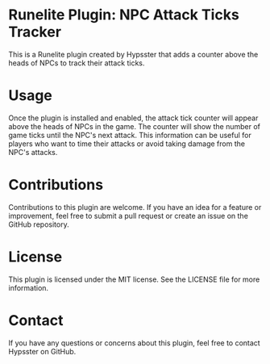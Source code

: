# Runelite Plugin: NPC Attack Ticks Tracker

This is a Runelite plugin created by Hypsster that adds a counter above the heads of NPCs to track their attack ticks.

# Usage

Once the plugin is installed and enabled, the attack tick counter will appear above the heads of NPCs in the game. The counter will show the number of game ticks until the NPC's next attack. This information can be useful for players who want to time their attacks or avoid taking damage from the NPC's attacks.

# Contributions

Contributions to this plugin are welcome. If you have an idea for a feature or improvement, feel free to submit a pull request or create an issue on the GitHub repository.

# License

This plugin is licensed under the MIT license. See the LICENSE file for more information.

# Contact

If you have any questions or concerns about this plugin, feel free to contact Hypsster on GitHub.
